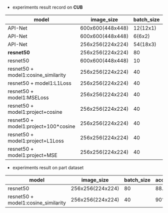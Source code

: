 
- experiments result record on **CUB**

| model                               | image_size       | batch_size | accuracy  | epoch | dataset | date | id     |
| ----------------------------------- | ---------------- | ---------- | --------- | ----- | ------- | ---- | ------ |
| API-Net                             | 600x600(448x448) | 12(12x1)   | 68.36%    | -     | full    | 3.17 |        |
| API-Net                             | 600x600(448x448) | 6(6x2)     | 84.1%     | 204   | full    | 3.17 |        |
| API-Net                             | 256x256(224x224) | 54(18x3)   | 78.65%    | 224   | full    | 3.19 |        |
| **resnet50**                        | 256x256(224x224) | 80         | **77.5%** | 50    | full    | 3.19 | 4698b0 |
| resnet50                            | 600x600(448x448) | 10         | ==83.4%== | 50    | full    | 3.18 |        |
| resnet50 + model1:cosine_similarity | 256x256(224x224) | 40         | 80.1%     | 90    | full    | 3.21 |        |
| resnet50 + model1:L1Loss            | 256x256(224x224) | 40         | 79.1%     | 100   | full    | 3.22 |        |
| resnet50 + model1:MSELoss           | 256x256(224x224) | 40         | 78.7%     | 90    | full    | 3.22 |        |
| resnet50 + model1:project+cosine    | 256x256(224x224) | 40         | 80.0%     | 90    | full    | 3.22 |        |
| resnet50 + model1:project+100*cosine| 256x256(224x224) | 40         | 81.0%     | 200   | full    | 3.23 |        |
| resnet50 + model1:project+L1Loss    | 256x256(224x224) | 40         | 79.5%     | 50    | full    | 3.22 |        |
| resnet50 + model1:project+MSE       | 256x256(224x224) | 40         | --        | --    | full    | 3.22 |        |

- experiments result on part dataset

| model                               | image_size       | batch_size | accuracy | epoch | dataset | date | id  |
| ----------------------------------- | ---------------- | ---------- | -------- | ----- | ------- | ---- | --- |
| resnet50                            | 256x256(224x224) | 80         | 88.8%    | 50    | part    | 3.19 |     |
| resnet50 + model1:cosine_similarity | 256x256(224x224) | 40         | 90%      | 30    | part    | 3.21 |     |
